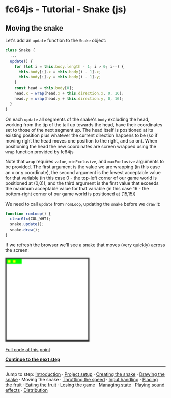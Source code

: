 # fc64js - Tutorial - Snake (js)

## Moving the snake

Let's add an ```update``` function to the ```Snake``` object:

```js
class Snake {
  ...
  update() {
    for (let i = this.body.length - 1; i > 0; i--) {
      this.body[i].x = this.body[i - 1].x;
      this.body[i].y = this.body[i - 1].y;
    }
    const head = this.body[0];
    head.x = wrap(head.x + this.direction.x, 0, 16);
    head.y = wrap(head.y + this.direction.y, 0, 16);
  }
}
```

On each ```update``` all segments of the snake's ```body``` excluding the head, working from the tip of the tail up towards the head, have their coordinates set to those of the next segment up. The head itself is positioned at its existing position plus whatever the current direction happens to be (so if moving right the head moves one position to the right, and so on). When positioning the head the new coordinates are screen wrapped using the ```wrap``` function provided by fc64js

Note that ```wrap``` requires ```value```, ```minExclusive```, and ```maxExclusive``` arguments to be provided. The first argument is the value we are wrapping (in this case an x or y coordinate), the second argument is the lowest acceptable value for that variable (in this case 0 - the top-left corner of our game world is positioned at (0,0)), and the third argument is the first value that exceeds the maximum acceptable value for that variable (in this case 16 - the bottom-right corner of our game world is positioned at (15,15))

We need to call ```update``` from ```romLoop```, updating the ```snake``` before we ```draw``` it:

```js
function romLoop() {
  clearGfx(COL_WHT);
  snake.update();
  snake.draw();
}
```

If we refresh the browser we'll see a snake that moves (very quickly) across the screen:

<img src="images/3-too-fast.gif" width="264"/>

[Full code at this point](versions/v04.html)

[**Continue to the next step**](05.md)

---

Jump to step: [Introduction](readme.md) · [Project setup](01.md) · [Creating the snake](02.md) · [Drawing the snake](03.md) · Moving the snake · [Throttling the speed](05.md) · [Input handling](06.md) · [Placing the fruit](07.md) · [Eating the fruit](08.md) · [Losing the game](09.md) · [Managing state](10.md) · [Playing sound effects](11.md) · [Distribution](12.md)
